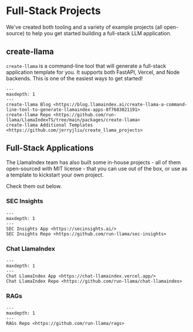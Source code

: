 # Full-Stack Projects

We've created both tooling and a variety of example projects (all open-source) to help you get started building a full-stack LLM application.

## create-llama

 `create-llama` is a command-line tool that will generate a full-stack application template for you. It supports both FastAPI, Vercel, and Node backends. This is one of the easiest ways to get started!
 
```{toctree}
---
maxdepth: 1
---
create-llama Blog <https://blog.llamaindex.ai/create-llama-a-command-line-tool-to-generate-llamaindex-apps-8f7683021191>
create-llama Repo <https://github.com/run-llama/LlamaIndexTS/tree/main/packages/create-llama>
create-llama Additional Templates <https://github.com/jerryjliu/create_llama_projects>
```

## Full-Stack Applications

The LlamaIndex team has also built some in-house projects - all of them open-sourced with MIT license - that you can use out of the box, or use as a template to kickstart your own project.

Check them out below.

### SEC Insights


```{toctree}
---
maxdepth: 1
---
SEC Insights App <https://secinsights.ai/>
SEC Insights Repo <https://github.com/run-llama/sec-insights>
```

### Chat LlamaIndex


```{toctree}
---
maxdepth: 1
---
Chat LlamaIndex App <https://chat-llamaindex.vercel.app/>
Chat LlamaIndex Repo <https://github.com/run-llama/chat-llamaindex>

```

### RAGs

```{toctree}
---
maxdepth: 1
---
RAGs Repo <https://github.com/run-llama/rags>

```
